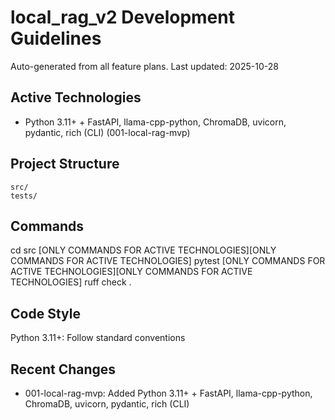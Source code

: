 # local_rag_v2 Development Guidelines

Auto-generated from all feature plans. Last updated: 2025-10-28

## Active Technologies

- Python 3.11+ + FastAPI, llama-cpp-python, ChromaDB, uvicorn, pydantic, rich (CLI) (001-local-rag-mvp)

## Project Structure

```text
src/
tests/
```

## Commands

cd src [ONLY COMMANDS FOR ACTIVE TECHNOLOGIES][ONLY COMMANDS FOR ACTIVE TECHNOLOGIES] pytest [ONLY COMMANDS FOR ACTIVE TECHNOLOGIES][ONLY COMMANDS FOR ACTIVE TECHNOLOGIES] ruff check .

## Code Style

Python 3.11+: Follow standard conventions

## Recent Changes

- 001-local-rag-mvp: Added Python 3.11+ + FastAPI, llama-cpp-python, ChromaDB, uvicorn, pydantic, rich (CLI)

<!-- MANUAL ADDITIONS START -->
<!-- MANUAL ADDITIONS END -->

